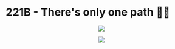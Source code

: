 # 221B - There's only one path 🕵️‍♂️

<p align="center">
<img src="https://svg-banners.vercel.app/api?type=glitch&text1=221B-🕵️‍♂️&width=1000&height=500">
</p>

<p align="center">
<img src="https://media.giphy.com/media/44oUZbGWVZuFO/giphy.gif">
</p>
